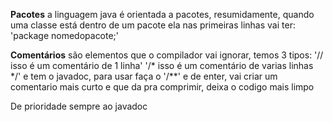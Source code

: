 **Pacotes**
a linguagem java é orientada a pacotes, resumidamente, quando uma classe está dentro de um pacote ela nas primeiras linhas vai ter:
'package nomedopacote;'

**Comentários**
são elementos que o compilador vai ignorar, temos 3 tipos:
'// isso é um comentário de 1 linha'
'/* isso
    é um
        comentário de varias linhas */'
e tem o javadoc, para usar faça o '/**' e de enter, vai criar um comentario mais curto e que da pra comprimir, deixa o codigo mais limpo

De prioridade sempre ao javadoc

